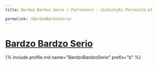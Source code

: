 ```yaml
---
title: Bardzo Bardzo Serio | Patromierz - statystyki Patronite.pl

permalink: /BardzoBardzoSerio
---
```


# [Bardzo Bardzo Serio](https://patronite.pl/BardzoBardzoSerio)

{% include profile.md name="BardzoBardzoSerio" prefix="b" %}
